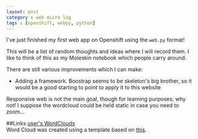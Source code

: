 ```yaml
---
layout: post
category : web micro log
tags : [openshift, webpy, python]
---
```



I've just finished my first web app on Openshift using the `web.py` format!

This will be a list of random thoughts and ideas where I will record them. I like to think of this as my Moleskin notebook which people carry around.

There are still various improvements which I can make:  

*	Adding a framework. Boostrap seems to be skeleton's big brother, so it would be a good starting to point to apply it to this website

Responsive web is not the main goal, though for learning purposes; why not! I suppose the wordcloud could be held static in case you need to zoom...

##Links
[user's WordClouds](http://wordcloud-usersiu.rhcloud.com/)  
Word Cloud was created using a template based on [this](http://www.jasondavies.com/wordcloud).
